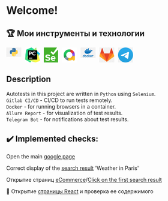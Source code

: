 <h1>Welcome!</br>

<a name="MyToolsAndTechnologies"><h2>:trophy: Мои инструменты и технологии</h2></a>
<div class="image-container"style="display:flex; flex-wrap:wrap">
  <a href="https://www.python.org/" style="text-decoration:none; cursor:pointer; color:inherit">
    <img style="max-width:40px; max-height:40px; margin-right:10px" src="Design\Icons\python.png" alt="Python" class="project-image">
  </a>
  <a href="https://www.jetbrains.com/pycharm/" style="text-decoration:none; cursor:pointer; color:inherit">
    <img style="max-width:40px; max-height:40px; margin-right:10px" src="Design\Icons\PyCharm.png" alt="PyCharm" class="project-image">
  </a>
  <a href="https://www.selenium.dev/" style="text-decoration:none; cursor:pointer; color:inherit">
    <img style="max-width:40px; max-height:40px; margin-right:10px" src="Design\Icons\Selenium.png" alt="Selenium" class="project-image">
  </a>
  <a href="https://github.com/allure-framework" style="text-decoration:none; cursor:pointer; color:inherit">
    <img style="max-width:40px; max-height:40px; margin-right:10px" src="Design\Icons\Allure.png" alt="Allure" class="project-image">
  </a>
  <a href="https://www.docker.com/" style="text-decoration:none; cursor:pointer; color:inherit">
    <img style="max-width:40px; max-height:40px; margin-right:10px" src="Design\Icons\Docker.png" alt="Docker" class="project-image">
  </a>
  <a href="https://about.gitlab.com/" style="text-decoration:none; cursor:pointer; color:inherit">
    <img style="max-width:40px; max-height:40px; margin-right:10px" src="Design\Icons\Gitlab.png" alt="GitLab" class="project-image">
  </a>
  <a href="https://web.telegram.org/k/" style="text-decoration:none; cursor:pointer; color:inherit">
    <img style="max-width:40px; max-height:40px; margin-right:10px" src="Design\Icons\Telegram.png" alt="Telegram" class="project-image">
  </a>
</div>

<a name="Description"><h2>Description</h2></a>
Autotests in this project are written in `Python` using `Selenium`.\
`Gitlab CI/CD` - CI/CD to run tests remotely.\
`Docker` - for running browsers in a container.\
`Allure Report` - for visualization of test results.\
`Telegram Bot` - for notifications about test results.

<a name="ImplementedСhecks"><h2>:heavy_check_mark:  Implemented checks:</h2></a>

Open the main <a href = "https://www.google.com/">google page</br></a>

Correct display of the
<a href = "https://www.google.com/search?q=Weather+in+Paris&sca_esv=559361602&hl=en&sxsrf=AB5stBjLpIxQSV8xei5XMRL_rMQcuSyn5w%3A1692794506026&source=hp&ei=if7lZP64PJ2hkdUP166PsAI&iflsig=AD69kcEAAAAAZOYMmm99-32Aiq2260zSqnfvpREPaBaF&ved=0ahUKEwi-odT55vKAAxWdUKQEHVfXAyYQ4dUDCAs&uact=5&oq=Weather+in+Paris&gs_lp=Egdnd3Mtd2l6IhBXZWF0aGVyIGluIFBhcmlzMg0QLhjHARjRAxjqAhgnMgcQIxjqAhgnMgcQIxjqAhgnMgcQIxjqAhgnMgcQIxjqAhgnMgcQIxjqAhgnMgcQIxjqAhgnMgcQIxjqAhgnMgcQIxjqAhgnMgcQIxjqAhgnSO0JUIMCWIMCcAF4AJABAJgBAKABAKoBALgBA8gBAPgBAvgBAagCCg&sclient=gws-wiz">search result</a> 'Weather in Paris'
 </br>

Открытие страниц 
<a href = "https://astondevs.ru/industries/ecommerce">eCommerce</a>/<a href = "https://astondevs.ru/services/mobile-development">Click on the first search result</a>
</br>

🔎 Открытие <a href = "https://astondevs.ru/find-developers/react-js">страницы React</a> и проверка ее
содержимого
</br>
